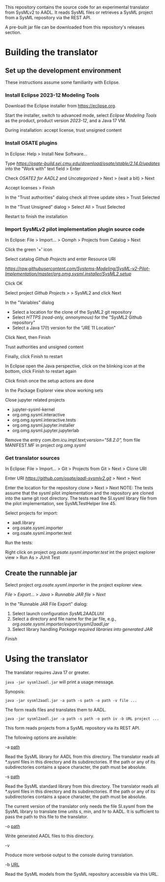 This repository contains the source code for an experimental translator from
SysMLv2 to AADL. It reads SysML files or retrieves a SysML project from a SysML
repository via the REST API.

A pre-built jar file can be downloaded from this repository's releases section.

# Building the translator

## Set up the development environment

These instructions assume some familiarity with Eclipse.

### Install Eclipse 2023-12 Modeling Tools

Download the Eclipse installer from https://eclipse.org. 

Start the installer, switch to advanced mode, select _Eclipse Modeling Tools_ as the product, product version _2023-12_, and a Java 17 VM.

During installation: accept license, trust unsigned content

### Install OSATE plugins

In Eclipse: Help > Install New Software...

Type _https://osate-build.sei.cmu.edu/download/osate/stable/2.14.0/updates_ into the "Work with" text field > Enter

Check _OSATE2 for AADL2_ and _Uncategorized_ > Next > (wait a bit) > Next

Accept licenses > Finish

In the "Trust authorities" dialog check all three update sites > Trust Selected

In the "Trust Unsigned" dialog > Select All > Trust Selected

Restart to finish the installation

### Import SysMLv2 pilot implementation plugin source code

In Eclipse: File > Import... > Oomph > Projects from Catalog > Next

Click the green '+' icon

Select catalog _Github Projects_ and enter Resource URI

_https://raw.githubusercontent.com/Systems-Modeling/SysML-v2-Pilot-Implementation/master/org.omg.sysml.installer/SysML2.setup_

Click OK

Select project _Github Projects_ > _<User>_ > SysML2 and click Next

In the "Variables" dialog

* Select a location for the clone of the SysML2 git repository
* Select _HTTPS (read-only, annonymous)_ for the "SysML2 Github repository"
* Select a Java 17(!) version for the "JRE 11 Location"

Click Next, then Finish

Trust authorities and unsigned content

Finally, click Finish to restart

In Eclipse open the Java perspective, click on the blinking icon at the bottom, click Finish to restart again

Click finish once the setup actions are done

In the Package Explorer view show working sets

Close jupyter related projects 

*  jupyter-sysml-kernel
*  org.omg.sysml.interactive
*  org.omg.sysml.interactive.tests
*  org.omg.sysml.jupyter.installer
*  org.omg.sysml.jupyter.jupyterlab

Remove the entry _com.ibm.icu.impl.text;version="58.2.0",_ from file MANIFEST.MF in project _org.omg.sysml_

### Get translator sources

In Eclipse: File > Import... > Git > Projects from Git > Next > Clone URI

Enter URI _https://github.com/osate/aadl-sysmlv2.git_ > Next > Next

Enter the location for the repository clone > Next > Next
NOTE: The tests assume that the sysml pilot implementation and the repository are cloned into the same git root directory. 
The tests read the SI.sysml library file from the pilot implementation, see SysMLTestHelper line 45.

Select projects for import:
* aadl.library
* org.osate.sysml.importer
* org.osate.sysml.importer.test

Run the tests:

Right click on project _org.osate.sysml.importer.test_ int the project explorer view > Run As > JUnit Test

## Create the runnable jar

Select project *org.osate.sysml.importer* in the project explorer view.

*File* > *Export*... > *Java* > *Runnable JAR file* > *Next*

In the "Runnable JAR File Export" dialog:

1. Select launch configuration *SysML2AADLUtil*
2. Select a directory and file name for the jar file, e.g., 
   *org.osate.sysml.importer/export/sysml2aadl.jar*
3. Select library handling *Package required libraries into generated JAR*

*Finish*

# Using the translator

The translator requires Java 17 or greater.

`java -jar sysml2aadl.jar` will print a usage message.

Synopsis:

`java -jar sysml2aadl.jar -a path -s path -o path -v file ...`

The form reads files and translates them to AADL.

`java -jar sysml2aadl.jar -a path -s path -o path iv -b URL project ...`

This form reads projects from a SysML repository via its REST API.

The following options are available:

-a <u>path</u>

Read the SysML library for AADL from this directory. The translator reads all
*.sysml files in this directory and its subdirectories. If the path or any of
its subdirectories contains a space character, the path must be absolute.

-s <u>path</u>

Read the SysML standard library from this directory. The translator reads all
*.sysml files in this directory and its subdirectories. If the path or any of
its subdirectories contains a space character, the path must be absolute.

The current version of the translator only needs the file SI.sysml from the
SysML library to translate time units s, min, and hr to AADL. It is sufficient
to pass the path to this file to the translator.

-o <u>path</u>

Write generated AADL files to this directory.

-v

Produce more verbose output to the console during translation.

-b <u>URL</u>

Read the SysML models from the SysML repository accessible via this URL.


